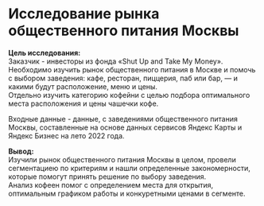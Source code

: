# Исследование рынка общественного питания Москвы

**Цель исследования:**<br>
Заказчик - инвесторы из фонда «Shut Up and Take My Money». Необходимо изучить рынок общественного питания в Москве и помочь с выбором заведения: кафе, ресторан, пиццерия, паб или бар, — и какими будут расположение, меню и цены.<br>
Отдельно изучить категорию кофейни с целью подбора оптимального места расположения и цены чашечки кофе.

Входные данные - данные, с заведениями общественного питания Москвы, составленные на основе данных сервисов Яндекс Карты и Яндекс Бизнес на лето 2022 года.<br>

**Вывод:**<br>
Изучили рынок общественного питания Москвы в целом, провели сегментациею по критериям и нашли определенные закономерности, которые помогут принять решение по выбору заведения.<br>
Анализ кофеен помог с определением места для открытия, оптимальным графиком работы и конкуретными ценами в сегменте.<br>
